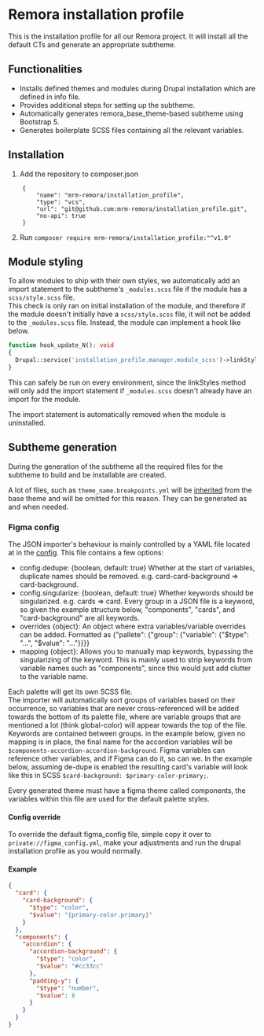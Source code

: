 # Remora installation profile

This is the installation profile for all our Remora project.
It will install all the default CTs and generate an appropriate subtheme.

## Functionalities

- Installs defined themes and modules during Drupal installation which are defined in info file.
- Provides additional steps for setting up the subtheme.
- Automatically generates remora_base_theme-based subtheme using Bootstrap 5.
- Generates boilerplate SCSS files containing all the relevant variables.

## Installation

1. Add the repository to composer.json

```
    {
        "name": "mrm-remora/installation_profile",
        "type": "vcs",
        "url": "git@github.com:mrm-remora/installation_profile.git",
        "no-api": true
    }
```

2. Run `composer require mrm-remora/installation_profile:"^v1.0"`

## Module styling
To allow modules to ship with their own styles, we automatically add an import statement to the subtheme's `_modules.scss` file if the module has a `scss/style.scss` file.  
This check is only ran on initial installation of the module, and therefore if the module doesn't initially have a `scss/style.scss` file, it will not be added to the `_modules.scss` file. 
Instead, the module can implement a hook like below.

```php
function hook_update_N(): void
{
  Drupal::service('installation_profile.manager.module_scss')->linkStyles('module_name');
}
```

This can safely be run on every environment, since the linkStyles method will only add the import statement if `_modules.scss` doesn't already have an import for the module.  

The import statement is automatically removed when the module is uninstalled. 

## Subtheme generation

During the generation of the subtheme all the required files for the subtheme to build and be installable are created.

A lot of files, such as `theme_name.breakpoints.yml` will be [inherited](https://www.drupal.org/docs/theming-drupal/sub-theme-inheritance) from the base theme and will be omitted for this reason. They
can be generated as
and when needed.

### Figma config
The JSON importer's behaviour is mainly controlled by a YAML file located at in the [config](config/figma_config.yml). This file contains a few options:
- config.dedupe: {boolean, default: true} Whether at the start of variables, duplicate names should be removed. e.g. card-card-background => card-background.
- config.singularize: {boolean, default: true} Whether keywords should be singularized. e.g. cards => card. Every group in a JSON file is a keyword, so given the example structure below, "components", "cards", and "card-background" are all keywords.
- overrides {object}: An object where extra variables/variable overrides can be added. Formatted as {"pallete": {"group": {"variable": {"$type": "...", "$value": "..."}}}}
- mapping {object}: Allows you to manually map keywords, bypassing the singularizing of the keyword. This is mainly used to strip keywords from variable names such as "components", since this would just add clutter to the variable name.

Each palette will get its own SCSS file.  
The importer will automatically sort groups of variables based on their occurrence, so variables that are never cross-referenced will be added towards the bottom of its palette file, where are variable groups that are mentioned a lot (think global-color) will appear towards the top of the file.
Keywords are contained between groups. in the example below, given no mapping is in place, the final name for the accordion variables will be `$components-accordion-accordion-background`.
Figma variables can reference other variables, and if Figma can do it, so can we. In the example below, assuming de-dupe is enabled the resulting card's variable will look like this in SCSS `$card-background: $primary-color-primary;`.  

Every generated theme must have a figma theme called components, the variables within this file are used for the default palette styles.

#### Config override
To override the default figma_config file, simple copy it over to `private://figma_config.yml`, make your adjustments and run the drupal installation profile as you would normally.

#### Example
```json
{
  "card": {
    "card-background": {
      "$type": "color",
      "$value": "{primary-color.primary}"
    }
  },
  "components": {
    "accordion": {
      "accordion-background": {
        "$type": "color",
        "$value": "#cc33cc"
      },
      "padding-y": {
        "$type": "number",
        "$value": 8
      }
    }
  }
}
```
